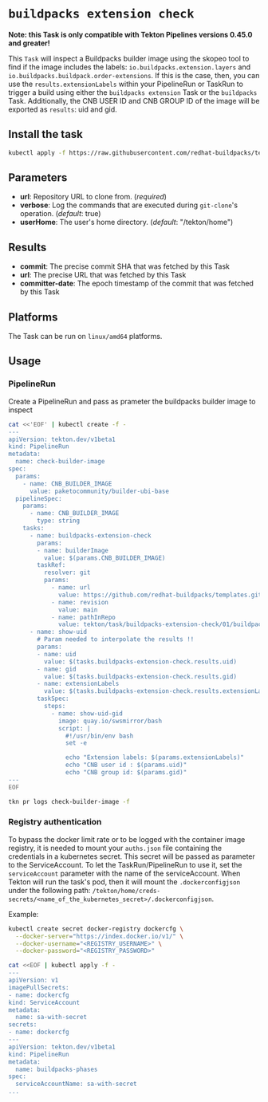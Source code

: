 # `buildpacks extension check`

**Note: this Task is only compatible with Tekton Pipelines versions 0.45.0 and greater!**

This `Task` will inspect a Buildpacks builder image using the skopeo tool
to find if the image includes the labels: `io.buildpacks.extension.layers` and `io.buildpacks.buildpack.order-extensions`.
If this is the case, then, you can use the `results.extensionLabels` within your PipelineRun or TaskRun to
trigger a build using either the `buildpacks extension` Task or the `buildpacks` Task.
Additionally, the CNB USER ID and CNB GROUP ID of the image will be exported as `results`: uid and gid.


## Install the task

```bash
kubectl apply -f https://raw.githubusercontent.com/redhat-buildpacks/templates/main/tekton/task/buildpacks-extension-check/01/buildpacks-extension-check.yaml
```

## Parameters

* **url**: Repository URL to clone from. (_required_)
* **verbose**: Log the commands that are executed during `git-clone`'s operation. (_default_: true)
* **userHome**: The user's home directory. (_default_: "/tekton/home")

## Results

* **commit**: The precise commit SHA that was fetched by this Task
* **url**: The precise URL that was fetched by this Task
* **committer-date**: The epoch timestamp of the commit that was fetched by this Task

## Platforms

The Task can be run on `linux/amd64` platforms.

## Usage

### PipelineRun

Create a PipelineRun and pass as prameter the buildpacks builder image to inspect

```bash
cat <<'EOF' | kubectl create -f -
---
apiVersion: tekton.dev/v1beta1
kind: PipelineRun
metadata:
  name: check-builder-image
spec:
  params:
    - name: CNB_BUILDER_IMAGE
      value: paketocommunity/builder-ubi-base
  pipelineSpec:
    params:
      - name: CNB_BUILDER_IMAGE
        type: string
    tasks:
      - name: buildpacks-extension-check
        params:
        - name: builderImage
          value: $(params.CNB_BUILDER_IMAGE)
        taskRef:
          resolver: git
          params:
            - name: url
              value: https://github.com/redhat-buildpacks/templates.git
            - name: revision
              value: main
            - name: pathInRepo
              value: tekton/task/buildpacks-extension-check/01/buildpacks-extension-check.yaml
      - name: show-uid
        # Param needed to interpolate the results !!
        params:
        - name: uid
          value: $(tasks.buildpacks-extension-check.results.uid)
        - name: gid
          value: $(tasks.buildpacks-extension-check.results.gid)
        - name: extensionLabels
          value: $(tasks.buildpacks-extension-check.results.extensionLabels)
        taskSpec:
          steps:
            - name: show-uid-gid
              image: quay.io/swsmirror/bash
              script: |
                #!/usr/bin/env bash
                set -e

                echo "Extension labels: $(params.extensionLabels)"
                echo "CNB user id : $(params.uid)"
                echo "CNB group id: $(params.gid)"
---
EOF

tkn pr logs check-builder-image -f
```

### Registry authentication

To bypass the docker limit rate or to be logged with the container image registry, it is needed to mount your `auths.json` file containing the credentials in a kubernetes secret. This secret will be passed as parameter to the ServiceAccount. To let the TaskRun/PipelineRun to use it, set the `serviceAccount` parameter with the name of the serviceAccount.
When Tekton will run the task's pod, then it will mount the `.dockerconfigjson` under the following path: `/tekton/home/creds-secrets/<name_of_the_kubernetes_secret>/.dockerconfigjson`.

Example:
```bash
kubectl create secret docker-registry dockercfg \
  --docker-server="https://index.docker.io/v1/" \
  --docker-username="<REGISTRY_USERNAME>" \
  --docker-password="<REGISTRY_PASSWORD>"

cat <<EOF | kubectl apply -f -
---  
apiVersion: v1
imagePullSecrets:
- name: dockercfg
kind: ServiceAccount
metadata:
  name: sa-with-secret
secrets:
- name: dockercfg
---
apiVersion: tekton.dev/v1beta1
kind: PipelineRun
metadata:
  name: buildpacks-phases
spec:
  serviceAccountName: sa-with-secret
...  
```